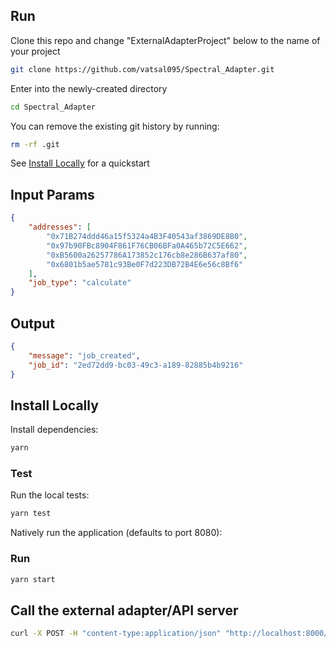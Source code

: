 ## Run

Clone this repo and change "ExternalAdapterProject" below to the name of your project

```bash
git clone https://github.com/vatsal095/Spectral_Adapter.git 
```

Enter into the newly-created directory

```bash
cd Spectral_Adapter
```

You can remove the existing git history by running:

```bash
rm -rf .git
```

See [Install Locally](#install-locally) for a quickstart

## Input Params

```json
{
    "addresses": [
        "0x71B274ddd46a15f5324a4B3F40543af3869DE8B0",
        "0x97b90FBc8904F861F76CB06BFa0A465b72C5E662",
        "0xB5600a26257786A173852c176cb8e286B637af80",
        "0x6801b5ae5781c93Be0F7d223DB72B4E6e56c8Bf6"
    ],
    "job_type": "calculate"
}
```

## Output

```json
{
    "message": "job_created",
    "job_id": "2ed72dd9-bc03-49c3-a189-82885b4b9216"
}
```

## Install Locally

Install dependencies:

```bash
yarn
```

### Test

Run the local tests:

```bash
yarn test
```

Natively run the application (defaults to port 8080):

### Run

```bash
yarn start
```

## Call the external adapter/API server

```bash
curl -X POST -H "content-type:application/json" "http://localhost:8000/api/submit/" --data '{"addresses": ["0x71B274ddd46a15f5324a4B3F40543af3869DE8B0","0x97b90FBc8904F861F76CB06BFa0A465b72C5E662","0xB5600a26257786A173852c176cb8e286B637af80","0x6801b5ae5781c93Be0F7d223DB72B4E6e56c8Bf6"],"job_type": "calculate"}'```

